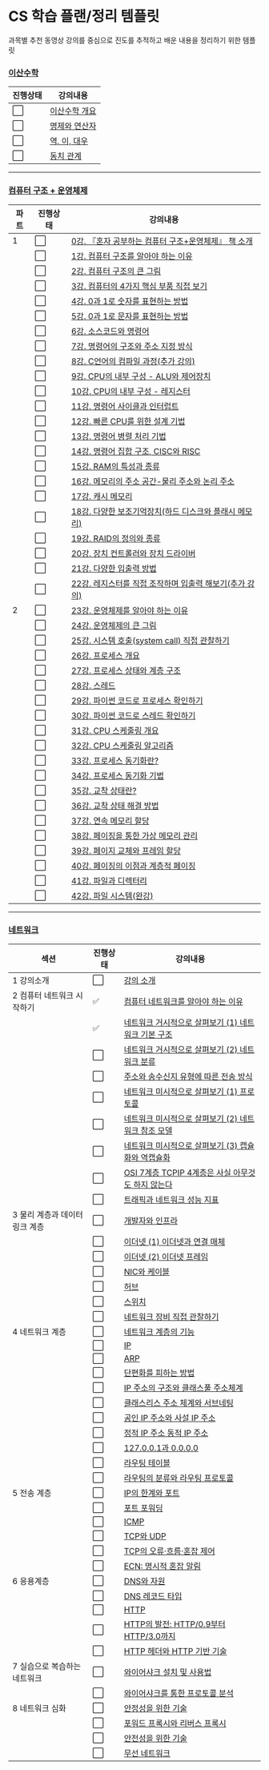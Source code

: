 # CS 학습 플랜/정리 템플릿

과목별 추천 동영상 강의를 중심으로 진도를 추적하고 배운 내용을 정리하기 위한 템플릿

### [이산수학](이산수학)

| 진행상태             | 강의내용                                   |
| -------------------- | ------------------------------------------ |
| :white_large_square: | [이산수학 개요](이산수학/이산수학-개요.md) |
| :white_large_square: | [명제와 연산자](이산수학/명제와-연산자.md) |
| :white_large_square: | [역, 이, 대우](이산수학/역-이-대우.md)     |
| :white_large_square: | [동치 관계](이산수학/동치-관계.md)         |

---

### [컴퓨터 구조 + 운영체제](컴퓨터구조+운영체제)

| 파트 | 진행상태             | 강의내용                                                                                                                      |
| ---- | -------------------- | ----------------------------------------------------------------------------------------------------------------------------- |
| 1    | :white_large_square: | [0강. 『혼자 공부하는 컴퓨터 구조+운영체제』 책 소개](컴퓨터구조+운영체제/0강-책-소개.md)                                     |
|      | :white_large_square: | [1강. 컴퓨터 구조를 알아야 하는 이유](컴퓨터구조+운영체제/1강-컴퓨터-구조를-알아야-하는-이유.md)                              |
|      | :white_large_square: | [2강. 컴퓨터 구조의 큰 그림](컴퓨터구조+운영체제/2강-컴퓨터-구조의-큰-그림.md)                                                |
|      | :white_large_square: | [3강. 컴퓨터의 4가지 핵심 부품 직접 보기](컴퓨터구조+운영체제/3강-컴퓨터의-4가지-핵심-부품-직접-보기.md)                      |
|      | :white_large_square: | [4강. 0과 1로 숫자를 표현하는 방법](컴퓨터구조+운영체제/4강-0과-1로-숫자를-표현하는-방법.md)                                  |
|      | :white_large_square: | [5강. 0과 1로 문자를 표현하는 방법](컴퓨터구조+운영체제/5강-0과-1로-문자를-표현하는-방법.md)                                  |
|      | :white_large_square: | [6강. 소스코드와 명령어](컴퓨터구조+운영체제/6강-소스코드와-명령어.md)                                                        |
|      | :white_large_square: | [7강. 명령어의 구조와 주소 지정 방식](컴퓨터구조+운영체제/7강-명령어의-구조와-주소-지정-방식.md)                              |
|      | :white_large_square: | [8강. C언어의 컴파일 과정(추가 강의)](컴퓨터구조+운영체제/8강-C언어의-컴파일-과정.md)                                         |
|      | :white_large_square: | [9강. CPU의 내부 구성 - ALU와 제어장치](컴퓨터구조+운영체제/9강-CPU의-내부-구성-ALU와-제어장치.md)                            |
|      | :white_large_square: | [10강. CPU의 내부 구성 - 레지스터](컴퓨터구조+운영체제/10강-CPU의-내부-구성-레지스터.md)                                      |
|      | :white_large_square: | [11강. 명령어 사이클과 인터럽트](컴퓨터구조+운영체제/11강-명령어-사이클과-인터럽트.md)                                        |
|      | :white_large_square: | [12강. 빠른 CPU를 위한 설계 기법](컴퓨터구조+운영체제/12강-빠른-CPU를-위한-설계-기법.md)                                      |
|      | :white_large_square: | [13강. 명령어 병렬 처리 기법](컴퓨터구조+운영체제/13강-명령어-병렬-처리-기법.md)                                              |
|      | :white_large_square: | [14강. 명령어 집합 구조, CISC와 RISC](컴퓨터구조+운영체제/14강-명령어-집합-구조-CISC와-RISC.md)                               |
|      | :white_large_square: | [15강. RAM의 특성과 종류](컴퓨터구조+운영체제/15강-RAM의-특성과-종류.md)                                                      |
|      | :white_large_square: | [16강. 메모리의 주소 공간-물리 주소와 논리 주소](컴퓨터구조+운영체제/16강-메모리의-주소-공간-물리-주소와-논리-주소.md)        |
|      | :white_large_square: | [17강. 캐시 메모리](컴퓨터구조+운영체제/17강-캐시-메모리.md)                                                                  |
|      | :white_large_square: | [18강. 다양한 보조기억장치(하드 디스크와 플래시 메모리)](컴퓨터구조+운영체제/18강-다양한-보조기억장치.md)                     |
|      | :white_large_square: | [19강. RAID의 정의와 종류](컴퓨터구조+운영체제/19강-RAID의-정의와-종류.md)                                                    |
|      | :white_large_square: | [20강. 장치 컨트롤러와 장치 드라이버](컴퓨터구조+운영체제/20강-장치-컨트롤러와-장치-드라이버.md)                              |
|      | :white_large_square: | [21강. 다양한 입출력 방법](컴퓨터구조+운영체제/21강-다양한-입출력-방법.md)                                                    |
|      | :white_large_square: | [22강. 레지스터를 직접 조작하며 입출력 해보기(추가 강의)](컴퓨터구조+운영체제/22강-레지스터를-직접-조작하며-입출력-해보기.md) |
| 2    | :white_large_square: | [23강. 운영체제를 알아야 하는 이유](컴퓨터구조+운영체제/23강-운영체제를-알아야-하는-이유.md)                                  |
|      | :white_large_square: | [24강. 운영체제의 큰 그림](컴퓨터구조+운영체제/24강-운영체제의-큰-그림.md)                                                    |
|      | :white_large_square: | [25강. 시스템 호출(system call) 직접 관찰하기](컴퓨터구조+운영체제/25강-시스템-호출-직접-관찰하기.md)                         |
|      | :white_large_square: | [26강. 프로세스 개요](컴퓨터구조+운영체제/26강-프로세스-개요.md)                                                              |
|      | :white_large_square: | [27강. 프로세스 상태와 계층 구조](컴퓨터구조+운영체제/27강-프로세스-상태와-계층-구조.md)                                      |
|      | :white_large_square: | [28강. 스레드](컴퓨터구조+운영체제/28강-스레드.md)                                                                            |
|      | :white_large_square: | [29강. 파이썬 코드로 프로세스 확인하기](컴퓨터구조+운영체제/29강-파이썬-코드로-프로세스-확인하기.md)                          |
|      | :white_large_square: | [30강. 파이썬 코드로 스레드 확인하기](컴퓨터구조+운영체제/30강-파이썬-코드로-스레드-확인하기.md)                              |
|      | :white_large_square: | [31강. CPU 스케줄링 개요](컴퓨터구조+운영체제/31강-CPU-스케줄링-개요.md)                                                      |
|      | :white_large_square: | [32강. CPU 스케줄링 알고리즘](컴퓨터구조+운영체제/32강-CPU-스케줄링-알고리즘.md)                                              |
|      | :white_large_square: | [33강. 프로세스 동기화란?](컴퓨터구조+운영체제/33강-프로세스-동기화란.md)                                                     |
|      | :white_large_square: | [34강. 프로세스 동기화 기법](컴퓨터구조+운영체제/34강-프로세스-동기화-기법.md)                                                |
|      | :white_large_square: | [35강. 교착 상태란?](컴퓨터구조+운영체제/35강-교착-상태란.md)                                                                 |
|      | :white_large_square: | [36강. 교착 상태 해결 방법](컴퓨터구조+운영체제/36강-교착-상태-해결-방법.md)                                                  |
|      | :white_large_square: | [37강. 연속 메모리 할당](컴퓨터구조+운영체제/37강-연속-메모리-할당.md)                                                        |
|      | :white_large_square: | [38강. 페이징을 통한 가상 메모리 관리](컴퓨터구조+운영체제/38강-페이징을-통한-가상-메모리-관리.md)                            |
|      | :white_large_square: | [39강. 페이지 교체와 프레임 할당](컴퓨터구조+운영체제/39강-페이지-교체와-프레임-할당.md)                                      |
|      | :white_large_square: | [40강. 페이징의 이점과 계층적 페이징](컴퓨터구조+운영체제/40강-페이징의-이점과-계층적-페이징.md)                              |
|      | :white_large_square: | [41강. 파일과 디렉터리](컴퓨터구조+운영체제/41강-파일과-디렉터리.md)                                                          |
|      | :white_large_square: | [42강. 파일 시스템(완강)](컴퓨터구조+운영체제/42강-파일-시스템.md)                                                            |

---

### [네트워크](네트워크)

| 섹션                           | 진행상태             | 강의내용                                                                              |
| ------------------------------ | -------------------- | ------------------------------------------------------------------------------------- |
| 1 강의소개                     | :white_large_square: | [강의 소개](네트워크/강의-소개.md)                                                    |
| 2 컴퓨터 네트워크 시작하기     | :white_check_mark:   | [컴퓨터 네트워크를 알아야 하는 이유](네트워크/네트워크를-알아야-하는-이유.md)         |
|                                | :white_check_mark:   | [네트워크 거시적으로 살펴보기 (1) 네트워크 기본 구조](네트워크/네트워크-기본-구조.md) |
|                                | :white_large_square: | [네트워크 거시적으로 살펴보기 (2) 네트워크 분류](네트워크/네트워크-분류.md)           |
|                                | :white_large_square: | [주소와 송수신지 유형에 따른 전송 방식](네트워크/전송-방식.md)                        |
|                                | :white_large_square: | [네트워크 미시적으로 살펴보기 (1) 프로토콜](네트워크/프로토콜.md)                     |
|                                | :white_large_square: | [네트워크 미시적으로 살펴보기 (2) 네트워크 참조 모델](네트워크/네트워크-참조-모델.md) |
|                                | :white_large_square: | [네트워크 미시적으로 살펴보기 (3) 캡슐화와 역캡슐화](네트워크/캡슐화와-역캡슐화.md)   |
|                                | :white_large_square: | [OSI 7계층 TCPIP 4계층은 사실 아무것도 하지 않는다](네트워크/계층-모델.md)            |
|                                | :white_large_square: | [트래픽과 네트워크 성능 지표](네트워크/성능-지표.md)                                  |
| 3 물리 계층과 데이터 링크 계층 | :white_large_square: | [개발자와 인프라](네트워크/개발자와-인프라.md)                                        |
|                                | :white_large_square: | [이더넷 (1) 이더넷과 연결 매체](네트워크/이더넷과-연결-매체.md)                       |
|                                | :white_large_square: | [이더넷 (2) 이더넷 프레임](네트워크/이더넷-프레임.md)                                 |
|                                | :white_large_square: | [NIC와 케이블](네트워크/NIC와-케이블.md)                                              |
|                                | :white_large_square: | [허브](네트워크/허브.md)                                                              |
|                                | :white_large_square: | [스위치](네트워크/스위치.md)                                                          |
|                                | :white_large_square: | [네트워크 장비 직접 관찰하기](네트워크/네트워크-장비-직접-관찰하기.md)                |
| 4 네트워크 계층                | :white_large_square: | [네트워크 계층의 기능](네트워크/네트워크-계층-기능.md)                                |
|                                | :white_large_square: | [IP](네트워크/IP.md)                                                                  |
|                                | :white_large_square: | [ARP](네트워크/ARP.md)                                                                |
|                                | :white_large_square: | [단편화를 피하는 방법](네트워크/단편화-방지.md)                                       |
|                                | :white_large_square: | [IP 주소의 구조와 클래스풀 주소체계](네트워크/IP-주소-구조.md)                        |
|                                | :white_large_square: | [클래스리스 주소 체계와 서브네팅](네트워크/클래스리스-주소.md)                        |
|                                | :white_large_square: | [공인 IP 주소와 사설 IP 주소](네트워크/공인-사설-IP.md)                               |
|                                | :white_large_square: | [정적 IP 주소 동적 IP 주소](네트워크/정적-동적-IP.md)                                 |
|                                | :white_large_square: | [127.0.0.1과 0.0.0.0](네트워크/루프백-주소.md)                                        |
|                                | :white_large_square: | [라우팅 테이블](네트워크/라우팅-테이블.md)                                            |
|                                | :white_large_square: | [라우팅의 분류와 라우팅 프로토콜](네트워크/라우팅-프로토콜.md)                        |
| 5 전송 계층                    | :white_large_square: | [IP의 한계와 포트](네트워크/IP-한계와-포트.md)                                        |
|                                | :white_large_square: | [포트 포워딩](네트워크/포트-포워딩.md)                                                |
|                                | :white_large_square: | [ICMP](네트워크/ICMP.md)                                                              |
|                                | :white_large_square: | [TCP와 UDP](네트워크/TCP-UDP.md)                                                      |
|                                | :white_large_square: | [TCP의 오류·흐름·혼잡 제어](네트워크/TCP-제어.md)                                     |
|                                | :white_large_square: | [ECN: 명시적 혼잡 알림](네트워크/ECN.md)                                              |
| 6 응용계층                     | :white_large_square: | [DNS와 자원](네트워크/DNS.md)                                                         |
|                                | :white_large_square: | [DNS 레코드 타입](네트워크/DNS-레코드.md)                                             |
|                                | :white_large_square: | [HTTP](네트워크/HTTP.md)                                                              |
|                                | :white_large_square: | [HTTP의 발전: HTTP/0.9부터 HTTP/3.0까지](네트워크/HTTP-발전)                          |
|                                | :white_large_square: | [HTTP 헤더와 HTTP 기반 기술](네트워크/HTTP-헤더.md)                                   |
| 7 실습으로 복습하는 네트워크   | :white_large_square: | [와이어샤크 설치 및 사용법](네트워크/와이어샤크-설치.md)                              |
|                                | :white_large_square: | [와이어샤크를 통한 프로토콜 분석](네트워크/프로토콜-분석.md)                          |
| 8 네트워크 심화                | :white_large_square: | [안정성을 위한 기술](네트워크/안정성-기술.md)                                         |
|                                | :white_large_square: | [포워드 프록시와 리버스 프록시](네트워크/프록시.md)                                   |
|                                | :white_large_square: | [안전성을 위한 기술](네트워크/안전성-기술.md)                                         |
|                                | :white_large_square: | [무선 네트워크](네트워크/무선-네트워크.md)                                            |
